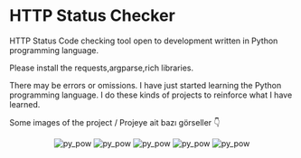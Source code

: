 # HTTP Status Checker
HTTP Status Code checking tool open to development written in Python programming language.

Please install the requests,argparse,rich libraries.

There may be errors or omissions. I have just started learning the Python programming language. I do these kinds of projects to reinforce what I have learned.

Some images of the project / Projeye ait bazı görseller :point_down:

<p align="center">
   <img src="https://www.imagevisit.com/images/2022/12/28/banner.png" alt="py_pow"/>
   <img src="https://www.imagevisit.com/images/2022/12/28/sites1.png" alt="py_pow"/>
    <img src="https://www.imagevisit.com/images/2022/12/28/url.png" alt="py_pow"/>
   <img src="https://www.imagevisit.com/images/2022/12/28/sites.png" alt="py_pow"/>
   <img src="https://camo.githubusercontent.com/8d40b430f8a63fee42006d90764fdaf447e8a8aadd5bf41e5c365dded1dc47ad/68747470733a2f2f7777772e696d61676576697369742e636f6d2f696d616765732f323032322f31322f31312f6767672e676966" alt="py_pow"/>
</p>
